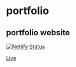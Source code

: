 # portfolio
## portfolio website

[![Netlify Status](https://api.netlify.com/api/v1/badges/14d7ee81-de19-4f8f-b75d-a2891d1f69db/deploy-status)](https://app.netlify.com/sites/affectionate-mayer-ae66d1/deploys)

[Live](dsek.dev)
